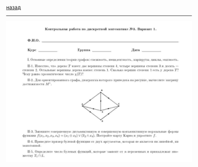 [назад](../../../ib/ib-1-2.md#Дискретная-математика)
***
![дм атта 3](../../../images/dm/ib/theory/att3/th1.jpg)